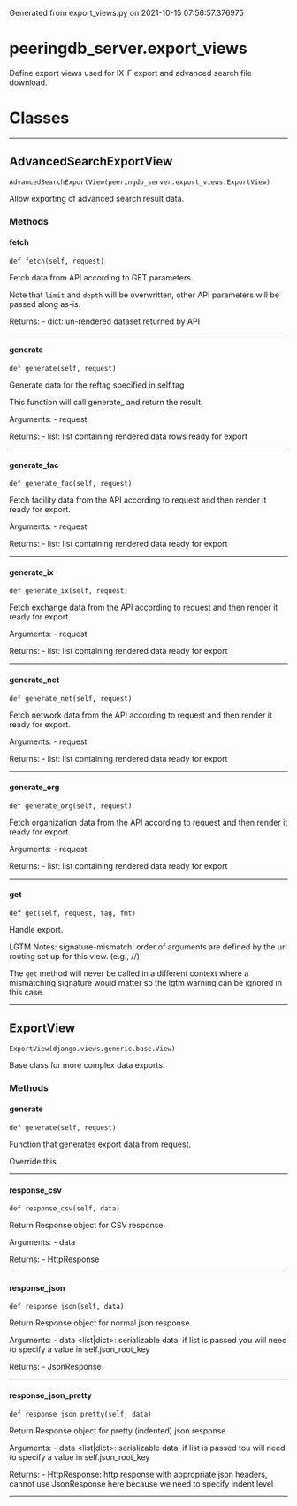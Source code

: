 Generated from export_views.py on 2021-10-15 07:56:57.376975

# peeringdb_server.export_views

Define export views used for IX-F export and advanced search file download.

# Classes
---

## AdvancedSearchExportView

```
AdvancedSearchExportView(peeringdb_server.export_views.ExportView)
```

Allow exporting of advanced search result data.


### Methods

#### fetch
`def fetch(self, request)`

Fetch data from API according to GET parameters.

Note that `limit` and `depth` will be overwritten, other API
parameters will be passed along as-is.

Returns:
    - dict: un-rendered dataset returned by API

---
#### generate
`def generate(self, request)`

Generate data for the reftag specified in self.tag

This function will call generate_<tag> and return the result.

Arguments:
    - request <Request>

Returns:
    - list: list containing rendered data rows ready for export

---
#### generate_fac
`def generate_fac(self, request)`

Fetch facility data from the API according to request and then render
it ready for export.

Arguments:
    - request <Request>

Returns:
    - list: list containing rendered data ready for export

---
#### generate_ix
`def generate_ix(self, request)`

Fetch exchange data from the API according to request and then render
it ready for export.

Arguments:
    - request <Request>

Returns:
    - list: list containing rendered data ready for export

---
#### generate_net
`def generate_net(self, request)`

Fetch network data from the API according to request and then render
it ready for export.

Arguments:
    - request <Request>

Returns:
    - list: list containing rendered data ready for export

---
#### generate_org
`def generate_org(self, request)`

Fetch organization data from the API according to request and then render
it ready for export.

Arguments:
    - request <Request>

Returns:
    - list: list containing rendered data ready for export

---
#### get
`def get(self, request, tag, fmt)`

Handle export.

LGTM Notes: signature-mismatch: order of arguments are defined by the
url routing set up for this view. (e.g., /<tag>/<fmt>)

The `get` method will never be called in a different
context where a mismatching signature would matter so
the lgtm warning can be ignored in this case.

---

## ExportView

```
ExportView(django.views.generic.base.View)
```

Base class for more complex data exports.


### Methods

#### generate
`def generate(self, request)`

Function that generates export data from request.

Override this.

---
#### response_csv
`def response_csv(self, data)`

Return Response object for CSV response.

Arguments:
    - data <list>

Returns:
    - HttpResponse

---
#### response_json
`def response_json(self, data)`

Return Response object for normal json response.

Arguments:
    - data <list|dict>: serializable data, if list is passed you will need
        to specify a value in self.json_root_key

Returns:
    - JsonResponse

---
#### response_json_pretty
`def response_json_pretty(self, data)`

Return Response object for pretty (indented) json response.

Arguments:
    - data <list|dict>: serializable data, if list is passed tou will need
        to specify a value in self.json_root_key

Returns:
    - HttpResponse: http response with appropriate json headers, cannot use
        JsonResponse here because we need to specify indent level

---
